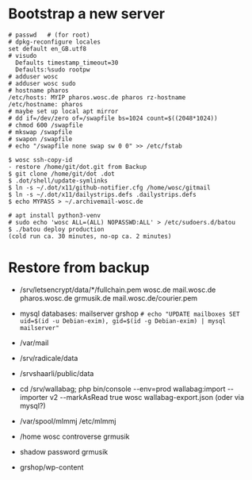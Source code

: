 # Bootstrap a new server

```
# passwd   # (for root)
# dpkg-reconfigure locales
set default en_GB.utf8
# visudo
  Defaults timestamp_timeout=30
  Defaults:%sudo rootpw
# adduser wosc
# adduser wosc sudo
# hostname pharos
/etc/hosts: MYIP pharos.wosc.de pharos rz-hostname
/etc/hostname: pharos
# maybe set up local apt mirror
# dd if=/dev/zero of=/swapfile bs=1024 count=$((2048*1024))
# chmod 600 /swapfile
# mkswap /swapfile
# swapon /swapfile
# echo "/swapfile none swap sw 0 0" >> /etc/fstab

$ wosc ssh-copy-id
- restore /home/git/dot.git from Backup
$ git clone /home/git/dot .dot
$ .dot/shell/update-symlinks
$ ln -s ~/.dot/x11/github-notifier.cfg /home/wosc/gitmail
$ ln -s ~/.dot/x11/dailystrips.defs .dailystrips.defs
$ echo MYPASS > ~/.archivemail-wosc.de

# apt install python3-venv
# sudo echo 'wosc ALL=(ALL) NOPASSWD:ALL' > /etc/sudoers.d/batou
$ ./batou deploy production
(cold run ca. 30 minutes, no-op ca. 2 minutes)
```

# Restore from backup

- /srv/letsencrypt/data/*/fullchain.pem
  wosc.de mail.wosc.de pharos.wosc.de grmusik.de
  mail.wosc.de/courier.pem
- mysql databases:
  mailserver
  grshop
  `# echo "UPDATE mailboxes SET uid=$(id -u Debian-exim), gid=$(id -g Debian-exim) | mysql mailserver"`
- /var/mail

- /srv/radicale/data
- /srvshaarli/public/data
- cd /srv/wallabag; php bin/console --env=prod wallabag:import --importer v2 --markAsRead true wosc wallabag-export.json (oder via mysql?)
- /var/spool/mlmmj
  /etc/mlmmj

- /home
  wosc controverse grmusik
- shadow password grmusik
- grshop/wp-content
